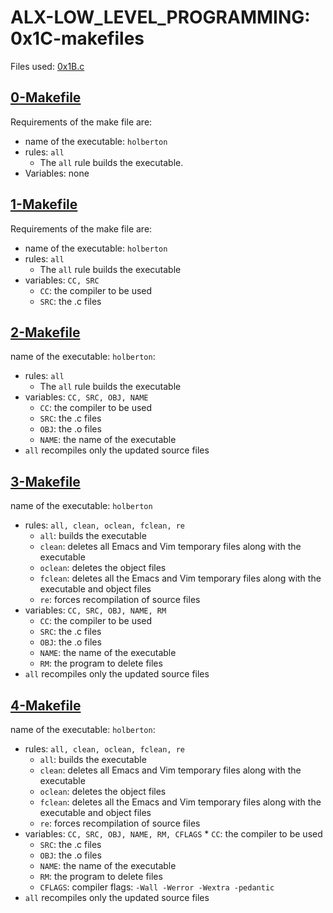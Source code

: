 # ALX-LOW_LEVEL_PROGRAMMING: 0x1C-makefiles

Files used: [0x1B.c](https://github.com/holbertonschool/0x1B.c)

## [0-Makefile](https://github.com/musangisilvia/alx-low_level_programming/blob/master/0x1C-makefiles/0-Makefile)

Requirements of the make file are:
- name of the executable: ``` holberton ```
- rules: ``` all ```
	* The ``` all ``` rule builds the executable.
- Variables: none

## [1-Makefile](https://github.com/musangisilvia/alx-low_level_programming/blob/master/0x1C-makefiles/1-Makefile)

Requirements of the make file are:
- name of the executable: ``` holberton ```
- rules: ``` all ```
	* The ``` all ``` rule builds the executable
- variables: ``` CC, SRC ```
	* ``` CC ```: the compiler to be used
	* ``` SRC ```: the .c files

## [2-Makefile](https://github.com/musangisilvia/alx-low_level_programming/blob/master/0x1C-makefiles/2-Makefile)

name of the executable: ``` holberton ```:
- rules: ``` all ```
	* The ``` all ``` rule builds the executable
- variables: ``` CC, SRC, OBJ, NAME ```
	* ``` CC ```: the compiler to be used
	* ``` SRC ```: the .c files
	* ``` OBJ ```: the .o files
	* ``` NAME ```: the name of the executable
- ``` all ``` recompiles only the updated source files

## [3-Makefile](https://github.com/musangisilvia/alx-low_level_programming/blob/master/0x1C-makefiles/3-Makefile)

name of the executable: ``` holberton ```
- rules: ``` all, clean, oclean, fclean, re ```
	* ``` all ```: builds the executable
	* ``` clean ```: deletes all Emacs and Vim temporary files along with the executable
	* ``` oclean ```: deletes the object files
	* ``` fclean ```: deletes all the Emacs and Vim temporary files along with the executable and object files
	* ``` re ```: forces recompilation of source files
- variables: ``` CC, SRC, OBJ, NAME, RM ```
	* ``` CC ```: the compiler to be used
	* ``` SRC ```: the .c files
	* ``` OBJ ```: the .o files
	* ``` NAME ```: the name of the executable
	* ``` RM ```: the program to delete files
- ``` all ``` recompiles only the updated source files


## [4-Makefile](https://github.com/musangisilvia/alx-low_level_programming/blob/master/0x1C-makefiles/4-Makefile)

name of the executable: ``` holberton ```:
- rules: ``` all, clean, oclean, fclean, re ```
	* ``` all ```: builds the executable
	* ``` clean ```: deletes all Emacs and Vim temporary files along with the executable
	* ``` oclean ```: deletes the object files
	* ``` fclean ```: deletes all the Emacs and Vim temporary files along with the executable and object files
	* ``` re ```: forces recompilation of source files
- variables: ``` CC, SRC, OBJ, NAME, RM, CFLAGS ```
        * ``` CC ```: the compiler to be used
	* ``` SRC ```: the .c files
	* ``` OBJ ```: the .o files
	* ``` NAME ```: the name of the executable
	* ``` RM ```: the program to delete files
	* ``` CFLAGS ```: compiler flags: ``` -Wall -Werror -Wextra -pedantic ```
- ``` all ``` recompiles only the updated source files
